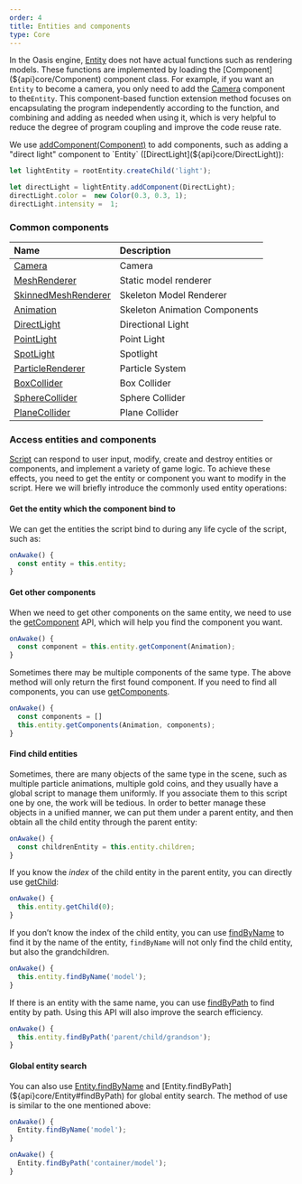 ```yaml
---
order: 4
title: Entities and components
type: Core
---
```


In the Oasis engine, [Entity](${api}core/Entity) does not have actual functions such as rendering models. These functions are implemented by loading the [Component](${api}core/Component) component class. For example, if you want an `Entity` to become a camera, you only need to add the [Camera](${api}core/Camera) component  to the`Entity`. This component-based function extension method focuses on encapsulating the program independently according to the function, and combining and adding as needed when using it, which is very helpful to reduce the degree of program coupling and improve the code reuse rate.

We use [addComponent(Component)](${api}core/Entity#addComponent) to add components, such as adding a "direct light" component to `Entity` ([DirectLight](${api}core/DirectLight)):

```typescript
let lightEntity = rootEntity.createChild('light');

let directLight = lightEntity.addComponent(DirectLight);
directLight.color =  new Color(0.3, 0.3, 1);
directLight.intensity =  1;
```


### Common components
| Name | Description |
| :--- | :--- |
| [Camera](${api}core/Camera) | Camera |
| [MeshRenderer](${api}core/MeshRenderer) | Static model renderer |
| [SkinnedMeshRenderer](${api}core/SkinnedMeshRenderer) | Skeleton Model Renderer |
| [Animation](${api}core/Animation) | Skeleton Animation Components |
| [DirectLight](${api}core/DirectLight) | Directional Light |
| [PointLight](${api}core/PointLight) | Point Light |
| [SpotLight](${api}core/SpotLight) | Spotlight |
| [ParticleRenderer](${api}core/ParticleRenderer) | Particle System |
| [BoxCollider](${api}core/BoxCollider) | Box Collider |
| [SphereCollider](${api}core/SphereCollider) | Sphere Collider |
| [PlaneCollider](${api}core/PlaneCollider) | Plane Collider |


### Access entities and components

[Script](${docs}script) can respond to user input, modify, create and destroy entities or components, and implement a variety of game logic. To achieve these effects, you need to get the entity or component you want to modify in the script. Here we will briefly introduce the commonly used entity operations:

#### Get the entity which the component bind to
We can get the entities the script bind to  during any life cycle of the script, such as:
```typescript
onAwake() {
  const entity = this.entity;
}
```
#### Get other components
When we need to get other components on the same entity, we need to use the [getComponent](${api}core/Entity#getComponent) API, which will help you find the component you want.

```typescript
onAwake() {
  const component = this.entity.getComponent(Animation);
}
```

Sometimes there may be multiple components of the same type. The above method will only return the first found component. If you need to find all components, you can use [getComponents](${api}core/Entity#getComponents).

```typescript
onAwake() {
  const components = []
  this.entity.getComponents(Animation, components);
}
```

#### Find child entities
Sometimes, there are many objects of the same type in the scene, such as multiple particle animations, multiple gold coins, and they usually have a global script to manage them uniformly. If you associate them to this script one by one, the work will be tedious. In order to better manage these objects in a unified manner, we can put them under a parent entity, and then obtain all the child entity through the parent entity:

```typescript
onAwake() {
  const childrenEntity = this.entity.children;
}
```

If you know the *index* of the child entity in the parent entity, you can directly use [getChild](${api}core/Entity#getChild):

```typescript
onAwake() {
  this.entity.getChild(0);
}
```

If you don’t know the index of the child entity, you can use [findByName](${api}core/Entity#findByName) to find it by the name of the entity, `findByName` will not only find the child entity, but also the grandchildren.

```typescript
onAwake() {
  this.entity.findByName('model');
}
```

If there is an entity with the same name, you can use [findByPath](${api}core/Entity#findByPath) to find entity by path. Using this API will also improve the search efficiency.

```typescript
onAwake() {
  this.entity.findByPath('parent/child/grandson');
}
```

#### Global entity search

You can also use [Entity.findByName](${api}core/Entity#findByName) and [Entity.findByPath](${api}core/Entity#findByPath) for global entity search. The method of use is similar to the one mentioned above:

```typescript
onAwake() {
  Entity.findByName('model');
}
```
```typescript
onAwake() {
  Entity.findByPath('container/model');
}
```


